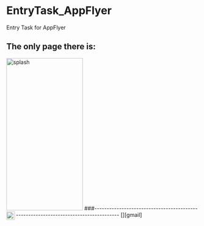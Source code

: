 # EntryTask_AppFlyer
Entry Task for AppFlyer
## The only page there is: 

<img src="https://user-images.githubusercontent.com/62396197/160131379-49ff2c02-71da-46db-9245-5938000477bd.jpg" alt="splash" width="200" height="400"/>
###------------------------------------------------------------------------------------
[<img align="left" alt="Amit | Gmail" width="22px" src="https://cdn.jsdelivr.net/npm/simple-icons@v3/icons/gmail.svg" />][gmail]

[gmail]: https://mail.google.com/mail/?view=cm&source=mailto&to=[amitly18@gmail.com]
